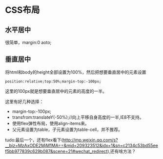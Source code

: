 # CSS布局
## 水平居中
很简单，margin:0 aoto;

## 垂直居中
将html和body的height全部设置为100%，然后把想要垂直居中的元素设置

`position:relative;top:50%;margin-top:-100px;`

这里的100px就是想要垂直居中的元素的高度的一半。

这里有好几种选择：

 - margin-top:-100px;
 - transfrom:translateY(-50%);//向上平移自身高度的一半,IE8不支持。
 - 使用flex弹性布局，使用align-items来。
 - 父元素设置为table，子元素设置为table-cell，并不推荐。

 tudo:最后一个，还有flex看下(http://mp.weixin.qq.com/s?__biz=MzAxODE2MjM1MA==&mid=209323512&idx=1&sn=c2134c53bd55eef5bb977839c629b087&scene=21#wechat_redirect),还有啥方法？
